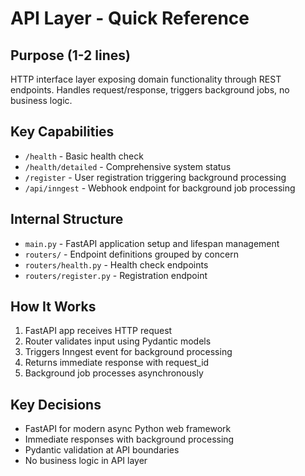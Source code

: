 # API Layer - Quick Reference

## Purpose (1-2 lines)
HTTP interface layer exposing domain functionality through REST endpoints.
Handles request/response, triggers background jobs, no business logic.

## Key Capabilities
- `/health` - Basic health check
- `/health/detailed` - Comprehensive system status
- `/register` - User registration triggering background processing
- `/api/inngest` - Webhook endpoint for background job processing

## Internal Structure
- `main.py` - FastAPI application setup and lifespan management
- `routers/` - Endpoint definitions grouped by concern
- `routers/health.py` - Health check endpoints
- `routers/register.py` - Registration endpoint

## How It Works
1. FastAPI app receives HTTP request
2. Router validates input using Pydantic models
3. Triggers Inngest event for background processing
4. Returns immediate response with request_id
5. Background job processes asynchronously

## Key Decisions
- FastAPI for modern async Python web framework
- Immediate responses with background processing
- Pydantic validation at API boundaries
- No business logic in API layer 